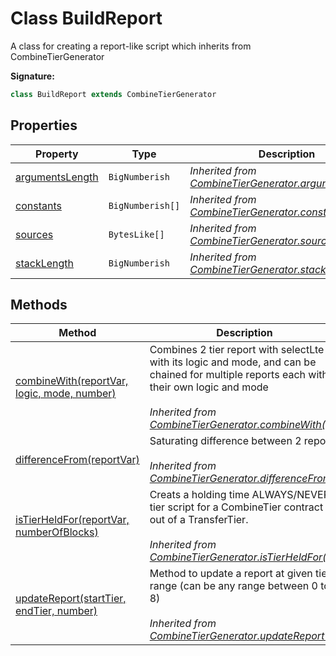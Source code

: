 
# Class BuildReport

A class for creating a report-like script which inherits from CombineTierGenerator

<b>Signature:</b>

```typescript
class BuildReport extends CombineTierGenerator 
```

## Properties

|  Property | Type | Description |
|  --- | --- | --- |
|  [argumentsLength](./combinetiergenerator.md#argumentsLength-property) | `BigNumberish` | *Inherited from [CombineTierGenerator.argumentsLength](./combinetiergenerator.md#argumentsLength-property)* |
|  [constants](./combinetiergenerator.md#constants-property) | `BigNumberish[]` | *Inherited from [CombineTierGenerator.constants](./combinetiergenerator.md#constants-property)* |
|  [sources](./combinetiergenerator.md#sources-property) | `BytesLike[]` | *Inherited from [CombineTierGenerator.sources](./combinetiergenerator.md#sources-property)* |
|  [stackLength](./combinetiergenerator.md#stackLength-property) | `BigNumberish` | *Inherited from [CombineTierGenerator.stackLength](./combinetiergenerator.md#stackLength-property)* |

## Methods

|  Method | Description |
|  --- | --- |
|  [combineWith(reportVar, logic, mode, number)](./combinetiergenerator.md#combineWith-method-1) | Combines 2 tier report with selectLte with its logic and mode, and can be chained for multiple reports each with their own logic and mode<br></br>*Inherited from [CombineTierGenerator.combineWith()](./combinetiergenerator.md#combineWith-method-1)* |
|  [differenceFrom(reportVar)](./combinetiergenerator.md#differenceFrom-method-1) | Saturating difference between 2 reports<br></br>*Inherited from [CombineTierGenerator.differenceFrom()](./combinetiergenerator.md#differenceFrom-method-1)* |
|  [isTierHeldFor(reportVar, numberOfBlocks)](./combinetiergenerator.md#isTierHeldFor-method-1) | Creats a holding time ALWAYS/NEVER tier script for a CombineTier contract out of a TransferTier.<br></br>*Inherited from [CombineTierGenerator.isTierHeldFor()](./combinetiergenerator.md#isTierHeldFor-method-1)* |
|  [updateReport(startTier, endTier, number)](./combinetiergenerator.md#updateReport-method-1) | Method to update a report at given tier range (can be any range between 0 to 8)<br></br>*Inherited from [CombineTierGenerator.updateReport()](./combinetiergenerator.md#updateReport-method-1)* |

